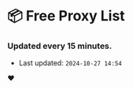 # :package: Free Proxy List
### Updated every 15 minutes.

- Last updated: `2024-10-27 14:54`

:heart:
